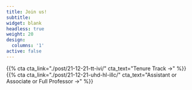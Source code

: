 ```yaml
---
title: Join us!
subtitle:
widget: blank
headless: true
weight: 20
design:
  columns: '1'
active: false
---
```


{{% cta cta_link="./post/21-12-21-tt-ivi/" cta_text="Tenure Track →" %}}
{{% cta cta_link="./post/21-12-21-uhd-hl-illc/" cta_text="Assistant or Associate or Full Professor →" %}}
